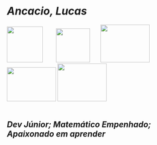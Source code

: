 # _Ancacio, Lucas_
<div class="box">
  <img width=95px height=95px src="https://cdn.jsdelivr.net/gh/devicons/devicon/icons/lua/lua-original-wordmark.svg" />
  &nbsp; &nbsp; &nbsp; &nbsp; <img width=90px height=90px src="https://docs.kodular.io/assets/logo.png" />
  &nbsp; &nbsp; &nbsp; <img width=130px height=100px src="https://www.wolfram.com/homepage/img/carousel-wolfram-alpha.png" />
  <img width=130px height=90px src="https://cdn.jsdelivr.net/gh/devicons/devicon/icons/vscode/vscode-original.svg" />
  <img width=130px height=100px src="https://cdn.jsdelivr.net/gh/devicons/devicon/icons/python/python-original.svg" />
  <br>
  <br>
<div>

## *Dev Júnior; Matemático Empenhado; Apaixonado em aprender*

